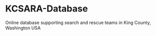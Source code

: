 KCSARA-Database
===============

Online database supporting search and rescue teams in King County, Washington USA
